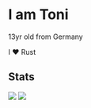 # I am Toni
13yr old from Germany

I ♥️ Rust

## Stats

<img src="https://github-readme-stats.vercel.app/api?username=Toni-Graphics&show_icons=true&include_all_commits=true" />

<img src="https://github-readme-stats.vercel.app/api/top-langs/?username=Toni-Graphics&hide=makefile,batchfile,shell,typescript,javascript,css,html&layout=compact" />

<!---
Toni-Graphics/Toni-Graphics is a ✨ special ✨ repository because its `README.md` (this file) appears on your GitHub profile.
You can click the Preview link to take a look at your changes.
--->
